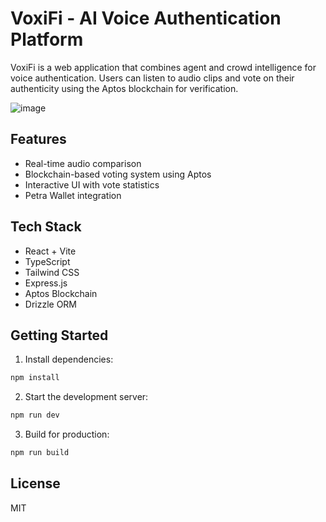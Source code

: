 # VoxiFi - AI Voice Authentication Platform

VoxiFi is a web application that combines agent and crowd intelligence for voice authentication. Users can listen to audio clips and vote on their authenticity using the Aptos blockchain for verification.

![image](https://github.com/user-attachments/assets/75c06eac-433b-48d6-b114-1031b203578a)

## Features

- Real-time audio comparison
- Blockchain-based voting system using Aptos
- Interactive UI with vote statistics  
- Petra Wallet integration

## Tech Stack

- React + Vite
- TypeScript
- Tailwind CSS
- Express.js
- Aptos Blockchain
- Drizzle ORM

## Getting Started

1. Install dependencies:
```bash
npm install
```

2. Start the development server:
```bash
npm run dev
```

3. Build for production:
```bash
npm run build
```

## License

MIT
